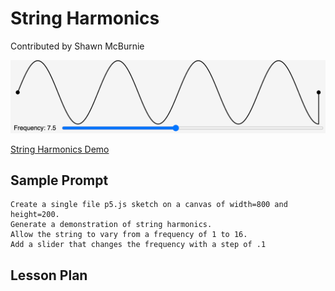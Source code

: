 # String Harmonics

Contributed by Shawn McBurnie

![String Harmonics](./../img/string-harmonics.png)

[String Harmonics Demo](./string-harmonics.html)

## Sample Prompt

```linenums="0"
Create a single file p5.js sketch on a canvas of width=800 and height=200.
Generate a demonstration of string harmonics.
Allow the string to vary from a frequency of 1 to 16.
Add a slider that changes the frequency with a step of .1
```

## Lesson Plan
